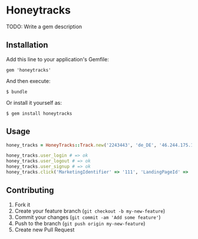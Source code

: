 # Honeytracks

TODO: Write a gem description

## Installation

Add this line to your application's Gemfile:

    gem 'honeytracks'

And then execute:

    $ bundle

Or install it yourself as:

    $ gem install honeytracks

## Usage

``` ruby
honey_tracks = HoneyTracks::Track.new('2243443', 'de_DE', '46.244.175.103', 'Default')

honey_tracks.user_login # => ok
honey_tracks.user_logout # => ok
honey_tracks.user_signup # => ok
honey_tracks.click('MarketingIdentifier' => '111', 'LandingPageId' => '222') # => ok
```

## Contributing

1. Fork it
2. Create your feature branch (`git checkout -b my-new-feature`)
3. Commit your changes (`git commit -am 'Add some feature'`)
4. Push to the branch (`git push origin my-new-feature`)
5. Create new Pull Request
